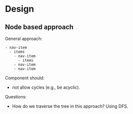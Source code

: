 # Design

## Node based approach

General approach: 

```pseudo
- nav-item
  - items
    - nav-item
      - items
    - nav-item
    - nav-item
```

Component should:
- not allow cycles (e.g., be acyclic).

Questions:

- How do we traverse the tree in this approach? Using DFS.
